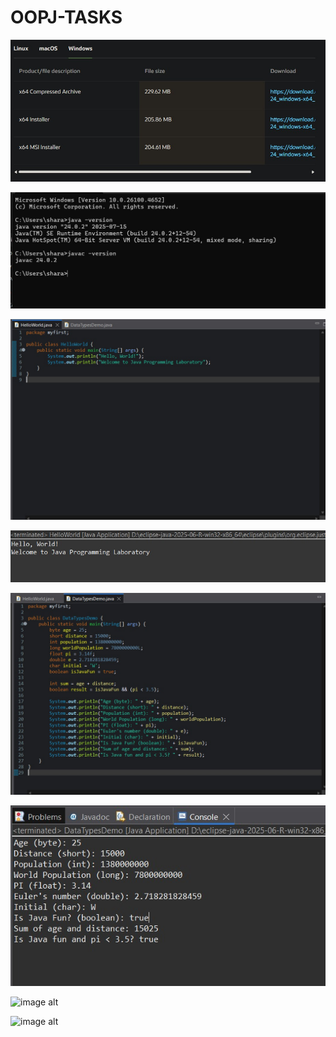 # OOPJ-TASKS

![image alt](https://github.com/sharatchetia/OOPJ-TASKS/blob/d5e0cc19381d5500ced93f0184f54092776f5377/WhatsApp%20Image%202025-07-29%20at%2022.29.16_69b934be.jpg)

![image alt](https://github.com/sharatchetia/OOPJ-TASKS/blob/e0fede3cf2115b24dd3755cef1721b7cdabfa229/WhatsApp%20Image%202025-07-29%20at%2019.37.26_a797e792.jpg)

![image alt](https://github.com/sharatchetia/OOPJ-TASKS/blob/297a55a79776e3565f4685bcf349d695a4adc98d/WhatsApp%20Image%202025-07-29%20at%2021.24.09_ef92eab0.jpg)

![image alt](https://github.com/sharatchetia/OOPJ-TASKS/blob/35c1c6a5abfdb2ca2f3392da64062f4b9f0633a4/WhatsApp%20Image%202025-07-29%20at%2021.24.24_ecad825d.jpg)

![image alt](https://github.com/sharatchetia/OOPJ-TASKS/blob/8bed9e35088e30b345d4f7cf52ecd9b617e1a9d4/WhatsApp%20Image%202025-07-29%20at%2021.21.47_a28606b0.jpg)

![image alt](https://github.com/sharatchetia/OOPJ-TASKS/blob/b53e3a3a40badc59bba0b4e6df42576f23092466/WhatsApp%20Image%202025-07-29%20at%2021.21.06_0cd54eaa.jpg)

![image alt]()

![image alt]()



